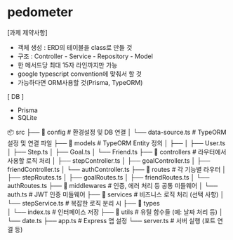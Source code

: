 # pedometer

[과제 제약사항]
- 객체 생성 : ERD의 테이블을 class로 만들 것
- 구조 : Controller - Service - Repository - Model
- 한 메서드당 최대 15자 라인까지만 가능
- google typescript convention에 맞춰서 할 것
- 가능하다면 ORM사용할 것(Prisma, TypeORM)

[ DB ]
- Prisma
- SQLite

📦 src
├── 📁 config               # 환경설정 및 DB 연결
│   └── data-source.ts     # TypeORM 설정 및 연결 파일
├── 📁 models             # TypeORM Entity 정의
│   ├── 
│   ├── User.ts
│   ├── Step.ts
│   ├── Goal.ts
│   └── Friend.ts
├── 📁 controllers          # 라우터에서 사용할 로직 처리
│   ├── stepController.ts
│   ├── goalController.ts
│   ├── friendController.ts
│   └── authController.ts
├── 📁 routes               # 각 기능별 라우터
│   ├── stepRoutes.ts
│   ├── goalRoutes.ts
│   ├── friendRoutes.ts
│   └── authRoutes.ts
├── 📁 middlewares          # 인증, 에러 처리 등 공통 미들웨어
│   └── auth.ts            # JWT 인증 미들웨어
├── 📁 services            # 비즈니스 로직 처리 (선택 사항)
│   └── stepService.ts     # 복잡한 로직 분리 시
├── 📁 types  
│   └── index.ts           # 인터페이스 저장
├── 📁 utils                # 유틸 함수들 (예: 날짜 처리 등)
│   └── date.ts
├── app.ts                 # Express 앱 설정
└── server.ts              # 서버 실행 (포트 연결 등)

